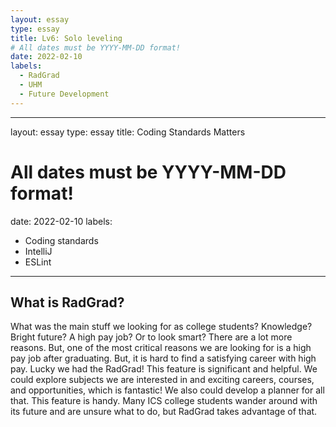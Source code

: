```yaml
---
layout: essay
type: essay
title: Lv6: Solo leveling
# All dates must be YYYY-MM-DD format!
date: 2022-02-10
labels:
  - RadGrad
  - UHM
  - Future Development 
---
```

---
layout: essay
type: essay
title: Coding Standards Matters
# All dates must be YYYY-MM-DD format!
date: 2022-02-10
labels:
  - Coding standards
  - IntelliJ
  - ESLint
---
## What is RadGrad?

What was the main stuff we looking for as college students? Knowledge? Bright future? A high pay job? Or to look smart? There are a lot more reasons. But, one of the most critical reasons we are looking for is a high pay job after graduating. But, it is hard to find a satisfying career with high pay. Lucky we had the RadGrad! This feature is significant and helpful. We could explore subjects we are interested in and exciting careers, courses, and opportunities, which is fantastic! We also could develop a planner for all that. This feature is handy. Many ICS college students wander around with its future and are unsure what to do, but RadGrad takes advantage of that. 




